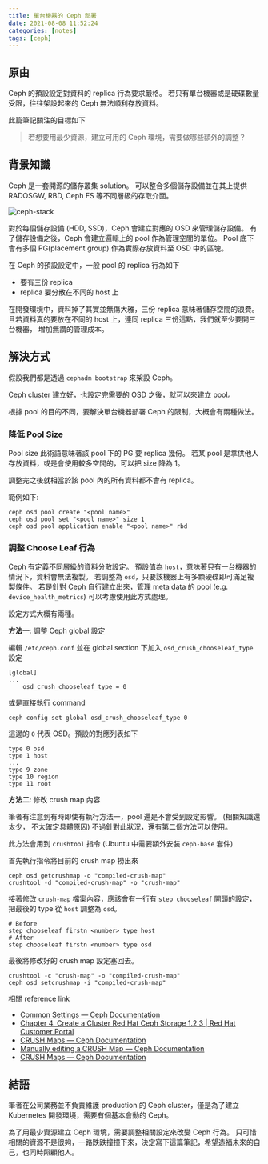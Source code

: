 ```yaml
---
title: 單台機器的 Ceph 部署
date: 2021-08-08 11:52:24
categories: [notes]
tags: [ceph]
---
```


## 原由

Ceph 的預設設定對資料的 replica 行為要求嚴格。
若只有單台機器或是硬碟數量受限，往往架設起來的 Ceph 無法順利存放資料。

此篇筆記關注的目標如下

> 若想要用最少資源，建立可用的 Ceph 環境，需要做哪些額外的調整？

## 背景知識

Ceph 是一套開源的儲存叢集 solution。 可以整合多個儲存設備並在其上提供
RADOSGW, RBD, Ceph FS 等不同層級的存取介面。

![ceph-stack](https://docs.ceph.com/en/latest/_images/stack.png)

對於每個儲存設備 (HDD, SSD)，Ceph 會建立對應的 OSD 來管理儲存設備。
有了儲存設備之後，Ceph 會建立邏輯上的 pool 作為管理空間的單位。
Pool 底下會有多個 PG(placement group) 作為實際存放資料至 OSD 中的區塊。

在 Ceph 的預設設定中，一般 pool 的 replica 行為如下

- 要有三份 replica
- replica 要分散在不同的 host 上

在開發環境中，資料掉了其實並無傷大雅，三份 replica 意味著儲存空間的浪費。
且若資料真的要放在不同的 host 上，連同 replica 三份這點，我們就至少要開三台機器，
增加無謂的管理成本。

## 解決方式

假設我們都是透過 `cephadm bootstrap` 來架設 Ceph。

Ceph cluster 建立好，也設定完需要的 OSD 之後，就可以來建立 pool。

根據 pool 的目的不同，要解決單台機器部署 Ceph 的限制，大概會有兩種做法。

### 降低 Pool Size

Pool size 此術語意味著該 pool 下的 PG 要 replica 幾份。
若某 pool 是拿供他人存放資料，或是會使用較多空間的，可以把 size 降為 1。

調整完之後就相當於該 pool 內的所有資料都不會有 replica。

範例如下:

```shell
ceph osd pool create "<pool name>"
ceph osd pool set "<pool name>" size 1
ceph osd pool application enable "<pool name>" rbd
```

### 調整 Choose Leaf 行為

Ceph 有定義不同層級的資料分散設定。
預設值為 `host`，意味著只有一台機器的情況下，資料會無法複製。
若調整為 `osd`，只要該機器上有多顆硬碟即可滿足複製條件。
若是針對 Ceph 自行建立出來，管理 meta data 的 pool (e.g. `device_health_metrics`)
可以考慮使用此方式處理。

設定方式大概有兩種。

**方法一**: 調整 Ceph global 設定

編輯 `/etc/ceph.conf` 並在 global section 下加入 `osd_crush_chooseleaf_type` 設定

```
[global]
...
    osd_crush_chooseleaf_type = 0
```

或是直接執行 command

```shell
ceph config set global osd_crush_chooseleaf_type 0
```

這邊的 `0` 代表 OSD。預設的對應列表如下

```
type 0 osd
type 1 host
...
type 9 zone
type 10 region
type 11 root
```

**方法二**: 修改 crush map 內容

筆者有注意到有時即使有執行方法一，pool 還是不會受到設定影響。 (相關知識還太少，
不太確定具體原因) 不過針對此狀況，還有第二個方法可以使用。

此方法會用到 `crushtool` 指令 (Ubuntu 中需要額外安裝 `ceph-base` 套件)

首先執行指令將目前的 crush map 撈出來

```shell
ceph osd getcrushmap -o "compiled-crush-map"
crushtool -d "compiled-crush-map" -o "crush-map"
```

接著修改 `crush-map` 檔案內容，應該會有一行有 `step chooseleaf` 開頭的設定，把最後的
type 從 `host` 調整為 `osd`。

```shell
# Before
step chooseleaf firstn <number> type host
# After
step chooseleaf firstn <number> type osd
```

最後將修改好的 crush map 設定塞回去。

```shell
crushtool -c "crush-map" -o "compiled-crush-map"
ceph osd setcrushmap -i "compiled-crush-map"
```

相關 reference link

- [Common Settings — Ceph Documentation](https://docs.ceph.com/en/latest/rados/configuration/common/)
- [Chapter 4. Create a Cluster Red Hat Ceph Storage 1.2.3 | Red Hat Customer Portal](https://access.redhat.com/documentation/en-us/red_hat_ceph_storage/1.2.3/html/installation_guide_for_centos_x86_64/create_a_cluster)
- [CRUSH Maps — Ceph Documentation](https://docs.ceph.com/en/latest/rados/operations/crush-map/)
- [Manually editing a CRUSH Map — Ceph Documentation](https://docs.ceph.com/en/latest/rados/operations/crush-map-edits/)
- [CRUSH Maps — Ceph Documentation](https://docs.ceph.com/en/latest/rados/operations/crush-map/)

## 結語

筆者在公司業務並不負責維護 production 的 Ceph cluster，僅是為了建立 Kubernetes
開發環境，需要有個基本會動的 Ceph。

為了用最少資源建立 Ceph 環境，需要調整相關設定來改變 Ceph 行為。
只可惜相關的資源不是很夠，一路跌跌撞撞下來，決定寫下這篇筆記，希望造福未來的自己，也同時照顧他人。
